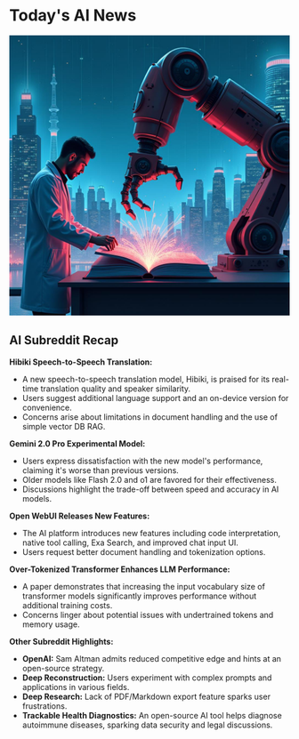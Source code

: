 
# Today's AI News

![Todays Image](pictures/20250207_101127.png)

## AI Subreddit Recap

**Hibiki Speech-to-Speech Translation:**

- A new speech-to-speech translation model, Hibiki, is praised for its real-time translation quality and speaker similarity.
- Users suggest additional language support and an on-device version for convenience.
- Concerns arise about limitations in document handling and the use of simple vector DB RAG.

**Gemini 2.0 Pro Experimental Model:**

- Users express dissatisfaction with the new model's performance, claiming it's worse than previous versions.
- Older models like Flash 2.0 and o1 are favored for their effectiveness.
- Discussions highlight the trade-off between speed and accuracy in AI models.

**Open WebUI Releases New Features:**

- The AI platform introduces new features including code interpretation, native tool calling, Exa Search, and improved chat input UI.
- Users request better document handling and tokenization options.

**Over-Tokenized Transformer Enhances LLM Performance:**

- A paper demonstrates that increasing the input vocabulary size of transformer models significantly improves performance without additional training costs.
- Concerns linger about potential issues with undertrained tokens and memory usage.

**Other Subreddit Highlights:**

- **OpenAI:** Sam Altman admits reduced competitive edge and hints at an open-source strategy.
- **Deep Reconstruction:** Users experiment with complex prompts and applications in various fields.
- **Deep Research:** Lack of PDF/Markdown export feature sparks user frustrations.
- **Trackable Health Diagnostics:** An open-source AI tool helps diagnose autoimmune diseases, sparking data security and legal discussions.
